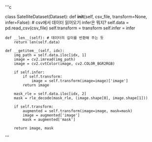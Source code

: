 '''c

class SatelliteDataset(Dataset):
    def __init__(self, csv_file, transform=None, infer=False): # csv에서 데이터 읽어오기 infer은 뭐지?
        self.data = pd.read_csv(csv_file)
        self.transform = transform
        self.infer = infer

    def __len__(self): # 데이터의 길이를 반환해 주는 듯
        return len(self.data)

    def __getitem__(self, idx):
        img_path = self.data.iloc[idx, 1]
        image = cv2.imread(img_path)
        image = cv2.cvtColor(image, cv2.COLOR_BGR2RGB)
        
        if self.infer:
            if self.transform:
                image = self.transform(image=image)['image']
            return image

        mask_rle = self.data.iloc[idx, 2]
        mask = rle_decode(mask_rle, (image.shape[0], image.shape[1]))

        if self.transform:
            augmented = self.transform(image=image, mask=mask)
            image = augmented['image']
            mask = augmented['mask']

        return image, mask
'''
